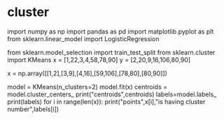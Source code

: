 # cluster

import numpy as np
import pandas as pd
import matplotlib.pyplot as plt
from sklearn.linear_model import LogisticRegression

from sklearn.model_selection import train_test_split
from sklearn.cluster import KMeans
x = [1,22,3,4,58,78,90]
y = [2,20,9,16,106,80,90]

x = np.array([[1,2],[3,9],[4,16],[59,106],[78,80],[80,90]])

model = KMeans(n_clusters=2)
model.fit(x)
centroids = model.cluster_centers_
print("centroids",centroids)
labels=model.labels_
print(labels)
for i in range(len(x)):
    print("points",x[i],"is having cluster number",labels[i])

